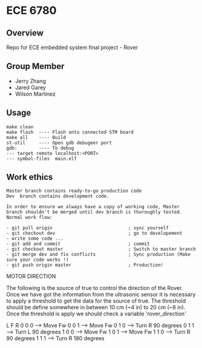 # ECE 6780

## Overview

Repo for ECE embedded system final project - Rover

## Group Member  

- Jerry Zhang
- Jared Garey
- Wilson Martinez


## Usage

```
make clean 
make flash  ---- Flash onto connected STM board 
make all    ---- Build
st-util     ---- Open gdb debugeer port
gdb:        ---- To debug
--- target remote localhost:<PORT> 
--- symbol-files  main.elf
```

## Work ethics

```
Master branch contains ready-to-go production code
Dev  branch contains development code. 

In order to ensure we always have a copy of working code, Master branch shouldn't be merged until dev branch is thoroughly tested. 
Normal work flow: 

- git pull origin                            ; sync yourself 
- git checkout dev                           ; go to developement
- write some code ...        
- git add and commit                         ; commit
- git checkout master                        ; Switch to master branch
- git merge dev and fix conflicts            ; Sync production (Make sure your code works !) 
- git push origin master                     ; Production! 

```
MOTOR DIRECTION

The following is the source of true to control the direction of the Rover.
Once we have got the information from the ultrasonic sensor it is necessary to apply a threshold to get the data for the source of true.
The threshold should be define somewhere in between 10 cm (~4 in) to 20 cm (~8 in). Once the threshold is apply we should check a variable 'rover_direction'

L 	F 	R
0	0	0	--> Move Fw
0	0	1	--> Move Fw
0	1	0	--> Turn R 90 degrees
0	1	1	--> Turn L 90 degrees
1	0	0	--> Move Fw
1	0	1	--> Move Fw
1	1	0	--> Turn R 90 degrees
1	1	1	--> Turn R 180 degrees
